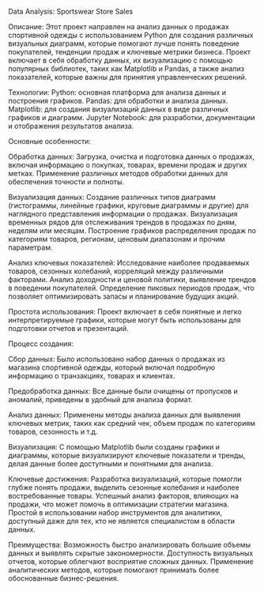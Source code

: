 Data Analysis: Sportswear Store Sales

Описание:
Этот проект направлен на анализ данных о продажах спортивной одежды с использованием Python для создания различных визуальных диаграмм, которые помогают лучше понять поведение покупателей, тенденции продаж и ключевые метрики бизнеса. Проект включает в себя обработку данных, их визуализацию с помощью популярных библиотек, таких как Matplotlib и Pandas, а также анализ показателей, которые важны для принятия управленческих решений.

Технологии:
Python: основная платформа для анализа данных и построения графиков.
Pandas: для обработки и анализа данных.
Matplotlib: для создания визуализаций данных в виде различных графиков и диаграмм.
Jupyter Notebook: для разработки, документации и отображения результатов анализа.

Основные особенности:

Обработка данных:
Загрузка, очистка и подготовка данных о продажах, включая информацию о покупках, товарах, времени продаж и других метках.
Применение различных методов обработки данных для обеспечения точности и полноты.

Визуализация данных:
Создание различных типов диаграмм (гистограммы, линейные графики, круговые диаграммы и другие) для наглядного представления информации о продажах.
Визуализация временных рядов для отслеживания трендов в продажах по дням, неделям или месяцам.
Построение графиков распределения продаж по категориям товаров, регионам, ценовым диапазонам и прочим параметрам.

Анализ ключевых показателей:
Исследование наиболее продаваемых товаров, сезонных колебаний, корреляций между различными факторами.
Анализ доходности и ценовой политики, выявление трендов в поведении покупателей.
Определение пиковых периодов продаж, что позволяет оптимизировать запасы и планирование будущих акций.

Простота использования: Проект включает в себя понятные и легко интерпретируемые графики, которые могут быть использованы для подготовки отчетов и презентаций.

Процесс создания:

Сбор данных: Было использовано набор данных о продажах из магазина спортивной одежды, который включал подробную информацию о транзакциях, товарах и клиентах.

Предобработка данных: Все данные были очищены от пропусков и аномалий, приведены в удобный для анализа формат.

Анализ данных: Применены методы анализа данных для выявления ключевых метрик, таких как средний чек, объем продаж по категориям товаров, сезонность и т.д.

Визуализация: С помощью Matplotlib были созданы графики и диаграммы, которые визуализируют ключевые показатели и тренды, делая данные более доступными и понятными для анализа.

Ключевые достижения:
Разработка визуализаций, которые помогли глубже понять продажи, выделить сезонные колебания и наиболее востребованные товары.
Успешный анализ факторов, влияющих на продажи, что может помочь в оптимизации стратегии магазина.
Простой в использовании набор инструментов для аналитики, доступный даже для тех, кто не является специалистом в области данных.

Преимущества:
Возможность быстро анализировать большие объемы данных и выявлять скрытые закономерности.
Доступность визуальных отчетов, которые облегчают восприятие сложных данных.
Применение аналитических методов, которые помогают принимать более обоснованные бизнес-решения.
